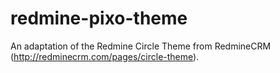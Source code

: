 redmine-pixo-theme
==================

An adaptation of the Redmine Circle Theme from RedmineCRM (http://redminecrm.com/pages/circle-theme).
